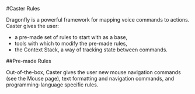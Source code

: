 #Caster Rules

Dragonfly is a powerful framework for mapping voice commands to actions. Caster gives the user:
* a pre-made set of rules to start with as a base, 
* tools with which to modify the pre-made rules,
* the Context Stack, a way of tracking state between commands.

##Pre-made Rules

Out-of-the-box, Caster gives the user new mouse navigation commands (see the Mouse page), text formatting and navigation commands, and programming-language specific rules.
